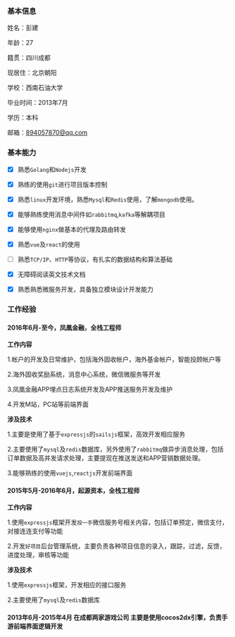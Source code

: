 ### 基本信息
姓名：彭建

年龄：27

籍贯：四川成都

现居住：北京朝阳

学校：西南石油大学

毕业时间：2013年7月

学历：本科

邮箱：894057870@qq.com

### 基本能力
- [x] 熟悉`Golang`和`Nodejs`开发
- [x] 熟练的使用`git`进行项目版本控制
- [x] 熟悉`linux`开发环境，熟悉`Mysql`和`Redis`使用，了解`mongodb`使用。
- [x] 能够熟练使用消息中间件如`rabbitmq`,`kafka`等解耦项目
- [x] 能够使用`nginx`做基本的代理及路由转发
- [x] 熟悉`vue`及`react`的使用
- [ ] 熟悉`TCP/IP`、`HTTP`等协议，有扎实的数据结构和算法基础
- [x] 无障碍阅读英文技术文档
- [x] 熟悉熟悉微服务开发，具备独立模块设计开发能力


### 工作经验

#### 2016年6月-至今，凤凰金融，全栈工程师
**工作内容**

1.帐户的开发及日常维护，包括海外固收帐户，海外基金帐户，智能投顾帐户等

2.海外固收奖励系统，消息中心系统，微信微服务等开发

3.凤凰金融APP埋点日志系统开发及APP推送服务开发及维护

4.开发M站，PC站等前端界面

**涉及技术**

1.主要是使用了基于`expressjs`的`sailsjs`框架，高效开发相应服务

2.主要使用了`mysql`及`redis`数据库，另外使用了`rabbitmq`做异步消息处理，包括订单数据及高并发请求处理，主要提现在推送发送和APP营销数据处理。

3.能够熟练的使用`vuejs`,`reactjs`开发前端界面


#### 2015年5月-2016年6月，起源资本，全栈工程师
**工作内容**

1.使用`expressjs`框架开发`投一手`微信服务号相关内容，包括订单预定，微信支付，对接连连支付等功能

2.开发`好项目`后台管理系统，主要负责各种项目信息的录入，跟踪，过滤，反馈，进度处理，审核等功能

**涉及技术**

1.使用`expressjs`框架，开发相应的接口服务

2.主要使用了`mysql`及`redis`数据库

#### 2013年6月-2015年4月 在成都两家游戏公司 主要是使用cocos2dx引擎，负责手游前端界面逻辑开发




